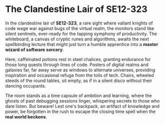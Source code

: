 # The Clandestine Lair of SE12-323

In the clandestine lair of **SE12-323**, a rare sight where valiant knights of code wage war against bugs of the virtual realm, the monitors stand like silent sentinels, ever-ready for the tapping symphony of productivity. The whiteboard, a canvas of cryptic runes and algorithms, awaits the next spellbinding lecture that might just turn a humble apprentice into a **master wizard of software sorcery**.

Here, caffeinated potions rest in steel chalices, granting endurance for those long quests through lines of code. Posters of digital realms and galaxies far, far away serve as windows to alternate universes, providing inspiration and occasional refuge from the toils of tech. Chairs, wheeled steeds of the round tables, sit empty, as if in a silent disco without their dancing occupants.

The room stands as a time capsule of ambition and learning, where the ghosts of past debugging sessions linger, whispering secrets to those who dare listen. But beware! Lest one's backpack, an artifact of knowledge and power, be forgotten in the rush to escape the closing time spell when the **real world beckons**.
